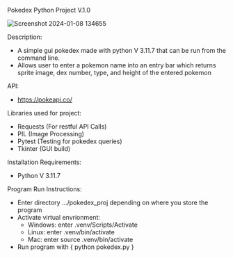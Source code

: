 Pokedex Python Project V.1.0


![Screenshot 2024-01-08 134655](https://github.com/FantasyFalx/Pokedex/assets/83202773/ae8b70ce-5526-4b40-a1c0-59f54ea629e2)

Description: 

-  A simple gui pokedex made with python V 3.11.7 that can be run from the command line.
-  Allows user to enter a pokemon name into an entry bar which returns sprite image, dex number, type, and height of the entered pokemon

API:

- https://pokeapi.co/ 

Libraries used for project:

-  Requests (For restful API Calls)
-  PIL (Image Processing)
-  Pytest (Testing for pokedex queries)
-  Tkinter (GUI build)

Installation Requirements:

- Python  V 3.11.7

Program Run Instructions:

- Enter directory .../pokedex_proj depending on where you store the program
- Activate virtual envrionment:
  - Windows: enter .venv/Scripts/Activate 
  - Linux: enter .venv/bin/activate
  - Mac: enter source .venv/bin/activate
- Run program with { python pokedex.py }

